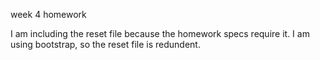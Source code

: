 week 4 homework

I am including the reset file because the homework specs require it.  I am using bootstrap, so the reset file is redundent.